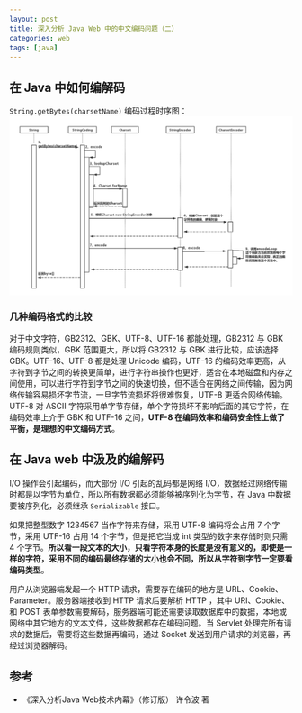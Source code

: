 ```yaml
---
layout: post
title: 深入分析 Java Web 中的中文编码问题（二）
categories: web
tags: [java]
---
```


## 在 Java 中如何编解码

`String.getBytes(charsetName)` 编码过程时序图：
![](/assets/images/post/java/getBytes.png)

### 几种编码格式的比较

对于中文字符，GB2312、GBK、UTF-8、UTF-16 都能处理，GB2312 与 GBK 编码规则类似，GBK 范围更大，所以将 GB2312 与 GBK 进行比较，应该选择 GBK。UTF-16、UTF-8 都是处理 Unicode 编码，UTF-16 的编码效率更高，从字符到字节之间的转换更简单，进行字符串操作也更好，适合在本地磁盘和内存之间使用，可以进行字符到字节之间的快速切换，但不适合在网络之间传输，因为网络传输容易损坏字节流，一旦字节流损坏将很难恢复，UTF-8 更适合网络传输。UTF-8 对 ASCII 字符采用单字节存储，单个字符损坏不影响后面的其它字符，在编码效率上介于 GBK 和 UTF-16 之间，**UTF-8 在编码效率和编码安全性上做了平衡，是理想的中文编码方式**。

## 在 Java web 中汲及的编解码

I/O 操作会引起编码，而大部份 I/O 引起的乱码都是网络 I/O，数据经过网络传输时都是以字节为单位，所以所有数据都必须能够被序列化为字节，在 Java 中数据要被序列化，必须继承 `Serializable` 接口。

如果把整型数字 1234567 当作字符来存储，采用 UTF-8 编码将会占用 7 个字节，采用 UTF-16 占用 14 个字节，但是把它当成 int 类型的数字来存储时则只需 4 个字节。**所以看一段文本的大小，只看字符本身的长度是没有意义的，即使是一样的字符，采用不同的编码最终存储的大小也会不同，所以从字符到字节一定要看编码类型**。

用户从浏览器端发起一个 HTTP 请求，需要存在编码的地方是 URL、Cookie、Parameter。服务器端接收到 HTTP 请求后要解析 HTTP ，其中 URI、Cookie、和 POST 表单参数需要解码，服务器端可能还需要读取数据库中的数据，本地或网络中其它地方的文本文件，这些数据都存在编码问题。当 Servlet 处理完所有请求的数据后，需要将这些数据再编码，通过 Socket 发送到用户请求的浏览器，再经过浏览器解码。


## 参考

* 《深入分析Java Web技术内幕》（修订版） 许令波 著
